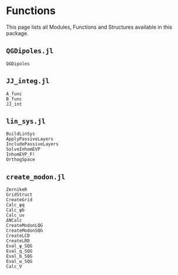 # Functions

This page lists all Modules, Functions and Structures available in this package.

## `QGDipoles.jl`

```@docs
QGDipoles
```

## `JJ_integ.jl`

```@docs
A_func
B_func
JJ_int
```

## `lin_sys.jl`

```@docs
BuildLinSys
ApplyPassiveLayers
IncludePassiveLayers
SolveInhomEVP
InhomEVP_F!
OrthogSpace
```

## `create_modon.jl`

```@docs
ZernikeR
GridStruct
CreateGrid
Calc_ψq
Calc_ψb
Calc_uv
ΔNCalc
CreateModonLQG
CreateModonSQG
CreateLCD
CreateLRD
Eval_ψ_SQG
Eval_q_SQG
Eval_b_SQG
Eval_w_SQG
Calc_∇
```